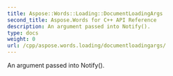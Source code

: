 ```yaml
---
title: Aspose::Words::Loading::DocumentLoadingArgs
second_title: Aspose.Words for C++ API Reference
description: An argument passed into Notify(). 
type: docs
weight: 0
url: /cpp/aspose.words.loading/documentloadingargs/
---
```


An argument passed into Notify(). 

